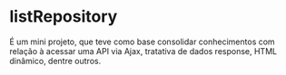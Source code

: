 # listRepository
É um mini projeto, que teve como base consolidar conhecimentos com relação à acessar uma API via Ajax, tratativa de dados response, HTML dinâmico, dentre outros.
